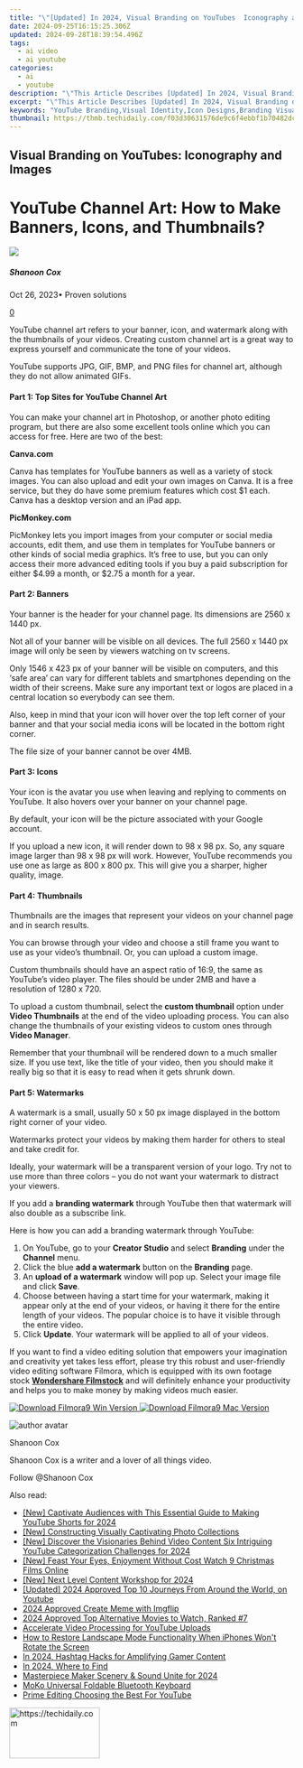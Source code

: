 ```yaml
---
title: "\"[Updated] In 2024, Visual Branding on YouTubes  Iconography and Images\""
date: 2024-09-25T16:15:25.306Z
updated: 2024-09-28T18:39:54.496Z
tags:
  - ai video
  - ai youtube
categories:
  - ai
  - youtube
description: "\"This Article Describes [Updated] In 2024, Visual Branding on YouTubes: Iconography and Images\""
excerpt: "\"This Article Describes [Updated] In 2024, Visual Branding on YouTubes: Iconography and Images\""
keywords: "YouTube Branding,Visual Identity,Icon Designs,Branding Visuals,Image Marketing,Video Branding,Symbolic Logos"
thumbnail: https://thmb.techidaily.com/f03d30631576de9c6f4ebbf1b70482dc429c1bbf94f405ab42db14407ed62e05.jpg
---
```


## Visual Branding on YouTubes: Iconography and Images

# YouTube Channel Art: How to Make Banners, Icons, and Thumbnails?

![](https://images.wondershare.com/filmora/article-images/shannon-cox.jpg)

##### Shanoon Cox

 Oct 26, 2023• Proven solutions

[0](#commentsBoxSeoTemplate)

YouTube channel art refers to your banner, icon, and watermark along with the thumbnails of your videos. Creating custom channel art is a great way to express yourself and communicate the tone of your videos.

YouTube supports JPG, GIF, BMP, and PNG files for channel art, although they do not allow animated GIFs.

#### **Part 1: Top Sites for YouTube Channel Art**

You can make your channel art in Photoshop, or another photo editing program, but there are also some excellent tools online which you can access for free. Here are two of the best:

**Canva.com**

Canva has templates for YouTube banners as well as a variety of stock images. You can also upload and edit your own images on Canva. It is a free service, but they do have some premium features which cost $1 each. Canva has a desktop version and an iPad app.

**PicMonkey.com**

PicMonkey lets you import images from your computer or social media accounts, edit them, and use them in templates for YouTube banners or other kinds of social media graphics. It’s free to use, but you can only access their more advanced editing tools if you buy a paid subscription for either $4.99 a month, or $2.75 a month for a year.

#### **Part 2: Banners**

Your banner is the header for your channel page. Its dimensions are 2560 x 1440 px.

Not all of your banner will be visible on all devices. The full 2560 x 1440 px image will only be seen by viewers watching on tv screens.

Only 1546 x 423 px of your banner will be visible on computers, and this ‘safe area’ can vary for different tablets and smartphones depending on the width of their screens. Make sure any important text or logos are placed in a central location so everybody can see them.

Also, keep in mind that your icon will hover over the top left corner of your banner and that your social media icons will be located in the bottom right corner.

The file size of your banner cannot be over 4MB.

#### **Part 3: Icons**

Your icon is the avatar you use when leaving and replying to comments on YouTube. It also hovers over your banner on your channel page.

By default, your icon will be the picture associated with your Google account.

If you upload a new icon, it will render down to 98 x 98 px. So, any square image larger than 98 x 98 px will work. However, YouTube recommends you use one as large as 800 x 800 px. This will give you a sharper, higher quality, image.

#### **Part 4: Thumbnails**

Thumbnails are the images that represent your videos on your channel page and in search results.

You can browse through your video and choose a still frame you want to use as your video’s thumbnail. Or, you can upload a custom image.

Custom thumbnails should have an aspect ratio of 16:9, the same as YouTube’s video player. The files should be under 2MB and have a resolution of 1280 x 720.

To upload a custom thumbnail, select the **custom thumbnail** option under **Video Thumbnails** at the end of the video uploading process. You can also change the thumbnails of your existing videos to custom ones through **Video Manager**.

Remember that your thumbnail will be rendered down to a much smaller size. If you use text, like the title of your video, then you should make it really big so that it is easy to read when it gets shrunk down.

#### **Part 5: Watermarks**

A watermark is a small, usually 50 x 50 px image displayed in the bottom right corner of your video.

Watermarks protect your videos by making them harder for others to steal and take credit for.

Ideally, your watermark will be a transparent version of your logo. Try not to use more than three colors – you do not want your watermark to distract your viewers.

If you add a **branding watermark** through YouTube then that watermark will also double as a subscribe link.

Here is how you can add a branding watermark through YouTube:

1. On YouTube, go to your **Creator Studio** and select **Branding** under the **Channel** menu.
2. Click the blue **add a watermark** button on the **Branding** page.
3. An **upload of a watermark** window will pop up. Select your image file and click **Save**.
4. Choose between having a start time for your watermark, making it appear only at the end of your videos, or having it there for the entire length of your videos. The popular choice is to have it visible through the entire video.
5. Click **Update**. Your watermark will be applied to all of your videos.

If you want to find a video editing solution that empowers your imagination and creativity yet takes less effort, please try this robust and user-friendly video editing software Filmora, which is equipped with its own footage stock **[Wondershare Filmstock](https://tools.techidaily.com/wondershare/filmora/download/)** and will definitely enhance your productivity and helps you to make money by making videos much easier.

[![Download Filmora9 Win Version](https://images.wondershare.com/filmora/guide/download-btn-win.jpg) ](https://tools.techidaily.com/wondershare/filmora/download/) [![Download Filmora9 Mac Version](https://images.wondershare.com/filmora/guide/download-btn-mac.jpg) ](https://tools.techidaily.com/wondershare/filmora/download/)

![author avatar](https://images.wondershare.com/filmora/article-images/shannon-cox.jpg)

Shanoon Cox

Shanoon Cox is a writer and a lover of all things video.

Follow @Shanoon Cox

<ins class="adsbygoogle"
     style="display:block"
     data-ad-format="autorelaxed"
     data-ad-client="ca-pub-7571918770474297"
     data-ad-slot="1223367746"></ins>

<ins class="adsbygoogle"
     style="display:block"
     data-ad-client="ca-pub-7571918770474297"
     data-ad-slot="8358498916"
     data-ad-format="auto"
     data-full-width-responsive="true"></ins>

<span class="atpl-alsoreadstyle">Also read:</span>
<div><ul>
<li><a href="https://youtube-lab.techidaily.com/aptivate-audiences-with-this-essential-guide-to-making-youtube-shorts-for-2024/"><u>[New] Captivate Audiences with This Essential Guide to Making YouTube Shorts for 2024</u></a></li>
<li><a href="https://extra-information.techidaily.com/new-constructing-visually-captivating-photo-collections/"><u>[New] Constructing Visually Captivating Photo Collections</u></a></li>
<li><a href="https://facebook-video-footage.techidaily.com/new-discover-the-visionaries-behind-video-content-six-intriguing-youtube-categorization-challenges-for-2024/"><u>[New] Discover the Visionaries Behind Video Content Six Intriguing YouTube Categorization Challenges for 2024</u></a></li>
<li><a href="https://youtube-lab.techidaily.com/east-your-eyes-enjoyment-without-cost-watch-9-christmas-films-online/"><u>[New] Feast Your Eyes, Enjoyment Without Cost Watch 9 Christmas Films Online</u></a></li>
<li><a href="https://youtube-lab.techidaily.com/ext-level-content-workshop-for-2024/"><u>[New] Next Level Content Workshop for 2024</u></a></li>
<li><a href="https://youtube-lab.techidaily.com/ed-2024-approved-top-10-journeys-from-around-the-world-on-youtube/"><u>[Updated] 2024 Approved Top 10 Journeys From Around the World, on Youtube</u></a></li>
<li><a href="https://fox-info.techidaily.com/2024-approved-create-meme-with-imgflip/"><u>2024 Approved Create Meme with Imgflip</u></a></li>
<li><a href="https://youtube-data.techidaily.com/approved-top-alternative-movies-to-watch-ranked-7/"><u>2024 Approved Top Alternative Movies to Watch, Ranked #7</u></a></li>
<li><a href="https://youtube-lab.techidaily.com/erate-video-processing-for-youtube-uploads/"><u>Accelerate Video Processing for YouTube Uploads</u></a></li>
<li><a href="https://fox-that.techidaily.com/how-to-restore-landscape-mode-functionality-when-iphones-wont-rotate-the-screen/"><u>How to Restore Landscape Mode Functionality When iPhones Won't Rotate the Screen</u></a></li>
<li><a href="https://youtube-blog.techidaily.com/24-hashtag-hacks-for-amplifying-gamer-content/"><u>In 2024, Hashtag Hacks for Amplifying Gamer Content</u></a></li>
<li><a href="https://youtube-lab.techidaily.com/24-where-to-find/"><u>In 2024, Where to Find</u></a></li>
<li><a href="https://youtube-lab.techidaily.com/rpiece-maker-scenery-and-sound-unite-for-2024/"><u>Masterpiece Maker Scenery & Sound Unite for 2024</u></a></li>
<li><a href="https://buynow-marvelous.techidaily.com/moko-universal-foldable-bluetooth-keyboard/"><u>MoKo Universal Foldable Bluetooth Keyboard</u></a></li>
<li><a href="https://youtube-tips.techidaily.com/-editing-choosing-the-best-for-youtube/"><u>Prime Editing Choosing the Best For YouTube</u></a></li>
</ul></div>

<!-- affiliate ads begin -->
<a href="https://united.elfm.net/c/5597632/2139558/4704" target="_top" id="2139558">
  <img src="//a.impactradius-go.com/display-ad/4704-2139558" border="0" alt="https://techidaily.com" width="160" height="90"/>
</a>
<img height="0" width="0" src="https://united.elfm.net/i/5597632/2139558/4704" style="position:absolute;visibility:hidden;" border="0" />
<!-- affiliate ads end -->

